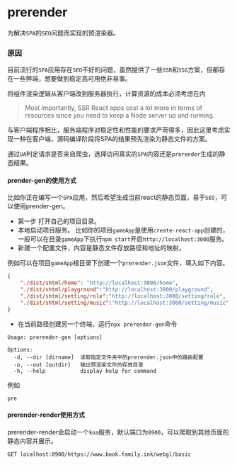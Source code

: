 # prerender
为解决`SPA`的`SEO`问题而实现的预渲染器。

### 原因
目前流行的`SPA`应用存在`SEO`不好的问题，虽然提供了一些`SSR`和`SSG`方案，但都存在一些弊端，想要做到稳定高可用绝非易事。

将组件渲染逻辑从客户端改到服务器执行，计算资源的成本必须考虑在内

> Most importantly, SSR React apps cost a lot more in terms of resources since you need to keep a Node server up and running.

与客户端程序相比，服务端程序对稳定性和性能的要求严苛得多，因此这里考虑实现一种在客户端，源码编译阶段将SPA的结果预先渲染为静态文件的方案。

通过`UA`判定请求是否来自爬虫，选择访问真实的`SPA`内容还是`prerender`生成的静态结果。


#### prender-gen的使用方式
比如你正在编写一个`SPA`应用，然后希望生成当前react的静态页面，易于`SEO`，可以使用prender-gen。
* 第一步 打开自己的项目目录。
* 本地启动项目服务。
    比如你的项目`gameApp`是使用`create-react-app`创建的，一般可以在目录`gameApp`下执行`npm start`开启`http://localhost:3000`服务。
* 新建一个配置文件，内容是静态文件存放路径和地址的映射。

例如可以在项目`gameApp`根目录下创建一个`prerender.json`文件，填入如下内容。

```json
{
    "./dist/shtml/home": "http://localhost:3000/home",
    "./dist/shtml/playground":"http://localhost:3000/playground",
    "./dist/shtml/setting/role":"http://localhost:3000/setting/role",
    "./dist/shtml/setting/music":"http://localhost:3000/setting/music"
}
```

* 在当前路径创建另一个终端，运行`npx prerender-gen`命令
```
Usage: prerender-gen [options]

Options:
  -d, --dir [dirname]  读取指定文件夹中的prerender.json中的路由配置
  -o, --out [outdir]   输出预渲染文件的存放目录
  -h, --help           display help for command
```
例如
```
pre
```

#### prerender-render使用方式

prerender-render会启动一个`koa`服务，默认端口为`8900`，可以爬取到其他页面的静态内容并展示。

```
GET localhost:8900/https://www.book.family.ink/webgl/basic
```
